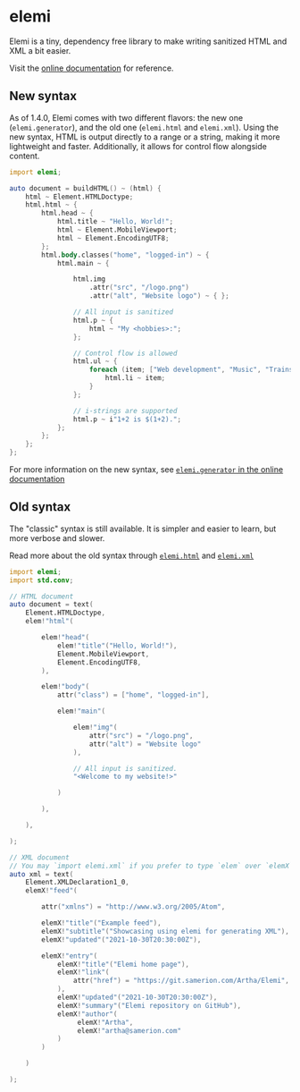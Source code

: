 # elemi

Elemi is a tiny, dependency free library to make writing sanitized HTML and XML a bit easier.

Visit the [online documentation](https://elemi.dpldocs.dlang.org/elemi.html) for reference.

## New syntax

As of 1.4.0, Elemi comes with two different flavors: the new one (`elemi.generator`), and the old
one (`elemi.html` and `elemi.xml`). Using the new syntax, HTML is output directly to a range or a
string, making it more lightweight and faster. Additionally, it allows for control flow alongside
content.

```d
import elemi;

auto document = buildHTML() ~ (html) {
    html ~ Element.HTMLDoctype;
    html.html ~ {
        html.head ~ {
            html.title ~ "Hello, World!";
            html ~ Element.MobileViewport;
            html ~ Element.EncodingUTF8;
        };
        html.body.classes("home", "logged-in") ~ {
            html.main ~ {

                html.img
                    .attr("src", "/logo.png")
                    .attr("alt", "Website logo") ~ { };

                // All input is sanitized
                html.p ~ {
                    html ~ "My <hobbies>:";
                };

                // Control flow is allowed
                html.ul ~ {
                    foreach (item; ["Web development", "Music", "Trains"]) {
                        html.li ~ item;
                    }
                };

                // i-strings are supported
                html.p ~ i"1+2 is $(1+2).";
            };
        };
    };
};
```
For more information on the new syntax, see [`elemi.generator` in the online
documentation](https://elemi.dpldocs.dlang.org/elemi.generator.html)

## Old syntax

The "classic" syntax is still available. It is simpler and easier to learn, but more verbose and
slower.

Read more about the old syntax through
[`elemi.html`](https://elemi.dpldocs.dlang.org/elemi.html.html)
and [`elemi.xml`](https://elemi.dpldocs.dlang.org/elemi.xml.html)


```d
import elemi;
import std.conv;

// HTML document
auto document = text(
    Element.HTMLDoctype,
    elem!"html"(

        elem!"head"(
            elem!"title"("Hello, World!"),
            Element.MobileViewport,
            Element.EncodingUTF8,
        ),

        elem!"body"(
            attr("class") = ["home", "logged-in"],

            elem!"main"(

                elem!"img"(
                    attr("src") = "/logo.png",
                    attr("alt") = "Website logo"
                ),

                // All input is sanitized.
                "<Welcome to my website!>"

            )

        ),

    ),

);

// XML document
// You may `import elemi.xml` if you prefer to type `elem` over `elemX`
auto xml = text(
    Element.XMLDeclaration1_0,
    elemX!"feed"(

        attr("xmlns") = "http://www.w3.org/2005/Atom",

        elemX!"title"("Example feed"),
        elemX!"subtitle"("Showcasing using elemi for generating XML"),
        elemX!"updated"("2021-10-30T20:30:00Z"),

        elemX!"entry"(
            elemX!"title"("Elemi home page"),
            elemX!"link"(
                attr("href") = "https://git.samerion.com/Artha/Elemi",
            ),
            elemX!"updated"("2021-10-30T20:30:00Z"),
            elemX!"summary"("Elemi repository on GitHub"),
            elemX!"author"(
                 elemX!"Artha",
                 elemX!"artha@samerion.com"
            )
        )

    )

);
```
